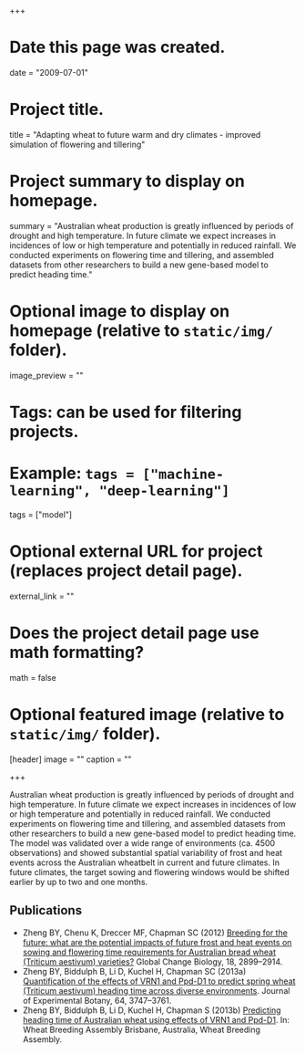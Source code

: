 +++
# Date this page was created.
date = "2009-07-01"

# Project title.
title = "Adapting wheat to future warm and dry climates - improved simulation of flowering and tillering"

# Project summary to display on homepage.
summary = "Australian wheat production is greatly influenced by periods of drought and high temperature. In future climate we expect increases in incidences of low or high temperature and potentially in reduced rainfall. We conducted experiments on flowering time and tillering, and assembled datasets from other researchers to build a new gene-based model to predict heading time."

# Optional image to display on homepage (relative to `static/img/` folder).
image_preview = ""

# Tags: can be used for filtering projects.
# Example: `tags = ["machine-learning", "deep-learning"]`
tags = ["model"]

# Optional external URL for project (replaces project detail page).
external_link = ""

# Does the project detail page use math formatting?
math = false

# Optional featured image (relative to `static/img/` folder).
[header]
image = ""
caption = ""

+++


Australian wheat production is greatly influenced by periods of drought and high temperature. In future climate we expect increases in incidences of low or high temperature and potentially in reduced rainfall. We conducted experiments on flowering time and tillering, and assembled datasets from other researchers to build a new gene-based model to predict heading time. The model was validated over a wide range of environments (ca. 4500 observations) and showed substantial spatial variability of frost and heat events across the Australian wheatbelt in current and future climates. In future climates, the target sowing and flowering windows would be shifted earlier by up to two and one months.

## Publications

* Zheng BY, Chenu K, Dreccer MF, Chapman SC (2012) [Breeding for the future: what are the potential impacts of future frost and heat events on sowing and flowering time requirements for Australian bread wheat (Triticum aestivum) varieties?](/publication/2012-gcb-frost-heat/) Global Change Biology, 18, 2899–2914.
* Zheng BY, Biddulph B, Li D, Kuchel H, Chapman SC (2013a) [Quantification of the effects of VRN1 and Ppd-D1 to predict spring wheat (Triticum aestivum) heading time across diverse environments](/publication/2013-jxb-flowering-time/). Journal of Experimental Botany, 64, 3747–3761.
* Zheng BY, Biddulph B, Li D, Kuchel H, Chapman S (2013b) [Predicting heading time of Australian wheat using effects of VRN1 and Ppd-D1](/publication/2013-wba-genemodel/). In: Wheat Breeding Assembly Brisbane, Australia, Wheat Breeding Assembly.
